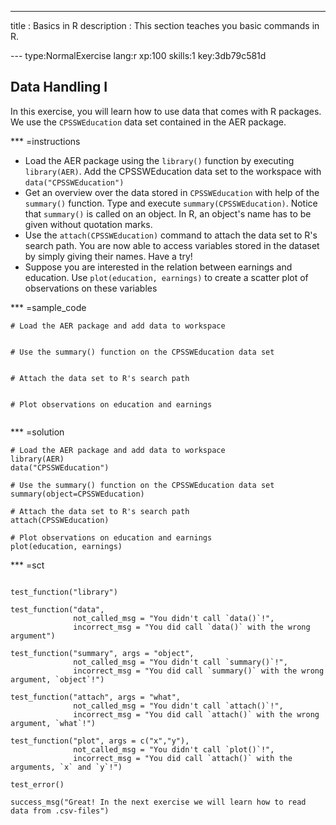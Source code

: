 ---
title       : Basics in R
description : This section teaches you basic commands in R.

--- type:NormalExercise lang:r xp:100 skills:1 key:3db79c581d
## Data Handling I

In this exercise, you will learn how to use data that comes with R packages. We use the `CPSSWEducation` data set contained in the AER package.

*** =instructions
- Load the AER package using the `library()` function by executing `library(AER)`. Add the CPSSWEducation data set to the workspace with `data("CPSSWEducation")` 
- Get an overview over the data stored in `CPSSWEducation` with help of the `summary()` function. Type and execute `summary(CPSSWEducation)`. Notice that `summary()` is called on an object. In R, an object's name has to be given without quotation marks. 
- Use the `attach(CPSSWEducation)` command to attach the data set to R's search path. You are now able to access variables stored in the dataset by simply giving their names. Have a try!
- Suppose you are interested in the relation between earnings and education. Use `plot(education, earnings)` to create a scatter plot of observations on these variables

*** =sample_code
```{r}
# Load the AER package and add data to workspace


# Use the summary() function on the CPSSWEducation data set 


# Attach the data set to R's search path


# Plot observations on education and earnings


```

*** =solution
```{r}
# Load the AER package and add data to workspace
library(AER)
data("CPSSWEducation")

# Use the summary() function on the CPSSWEducation data set 
summary(object=CPSSWEducation)

# Attach the data set to R's search path
attach(CPSSWEducation)

# Plot observations on education and earnings
plot(education, earnings)

```

*** =sct
```{r}

test_function("library")

test_function("data",
              not_called_msg = "You didn't call `data()`!",
              incorrect_msg = "You did call `data()` with the wrong argument")
              
test_function("summary", args = "object",
              not_called_msg = "You didn't call `summary()`!",
              incorrect_msg = "You did call `summary()` with the wrong argument, `object`!")

test_function("attach", args = "what",
              not_called_msg = "You didn't call `attach()`!",
              incorrect_msg = "You did call `attach()` with the wrong argument, `what`!")

test_function("plot", args = c("x","y"),
              not_called_msg = "You didn't call `plot()`!",
              incorrect_msg = "You did call `attach()` with the arguments, `x` and `y`!")

test_error()

success_msg("Great! In the next exercise we will learn how to read data from .csv-files")
```
